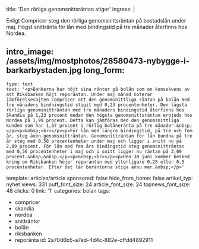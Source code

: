 title: 'Den rörliga genomsnittsräntan stiger'
ingress: |
  <p>Enligt Compricer steg den rörliga genomsnittsräntan på bostadslån under maj. Högst snittränta för lån med bindingstid på tre månader återfinns hos Nordea.
  </p>
  
intro_image: /assets/img/mostphotos/28580473-nybygge-i-barkarbystaden.jpg
long_form:
  -
    type: text
    text: '<p>Bankerna har höjt sina räntor på bolån som en konsekvens av att Riksbanken höjt reporäntan. Under maj månad noterar jämförelsesajten Compricer att den genomsnittliga räntan på bolån med tre månaders bindningstid stigit med 0,23 procentenheter. Den lägsta rörliga genomsnitträntan med tre månaders bindingstid återfinns hos Skandia på 1,23 procent medan den högsta genomsnittsräntan erbjuds hos Nordea på 1,99 procent. Detta kan jämföras med den genomsnittliga kunden som har 1,57 procent i rörlig bolåneränta på tre månader.&nbsp;</p><p>&nbsp;<br></p><p>För lån med längre bindingstid, på tre och fem år, steg även genomsnitträntan. Genomsnitträntan för lån bundna på tre år steg med 0,58 procentenheter under maj och ligger i snitt nu på 2,89 procent. För lån med fem års bindingstid steg genomsnitträntan med 0,56 procentenheter i maj och i snitt ligger nu räntan på 3,09 procent.&nbsp;&nbsp;</p><p>&nbsp;<br></p><p>Den 30 juni kommer besked kring om Riksbanken höjer reporäntan med ytterligare 0,25 eller 0,5 procentenheter. Efter det lär boräntorna stiga ännu mer.&nbsp;</p>'
template: articles/article
sponsored: false
hide_from_home: false
artikel_typ: nyhet
views: 331
puff_font_size: 24
article_font_size: 24
topnews_font_size: 48
clicks: 0
link: '1'
categories: bolan
tags:
  - compricer
  - skandia
  - nordea
  - snitträntor
  - bolån
  - riksbanken
  - reporänta
id: 2a70d6b5-a7ed-4d4c-882e-cffdd4892911
